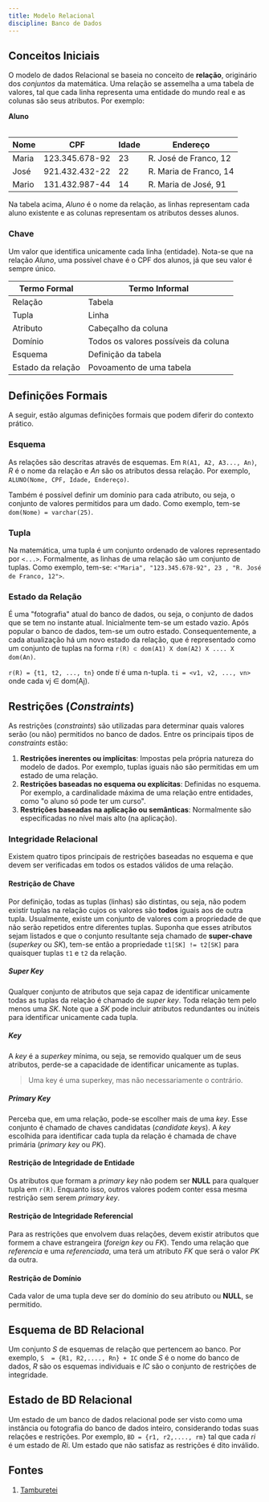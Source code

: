 ```yaml
---
title: Modelo Relacional
discipline: Banco de Dados
---
```



## Conceitos Iniciais

O modelo de dados Relacional se baseia no conceito de **relação**, originário dos *conjuntos* da matemática. Uma relação se assemelha a uma tabela de valores, tal que cada linha representa uma entidade do mundo real e as colunas são seus atributos. Por exemplo:

**Aluno**
<br></br>

**Nome** | **CPF** | **Idade** | **Endereço** |
--- | --- | --- | --- |
Maria | 123.345.678-92 | 23 | R. José de Franco, 12 |
José | 921.432.432-22 | 22 | R. Maria de Franco, 14 |
Mario | 131.432.987-44 | 14 | R. Maria de José, 91 |

Na tabela acima, *Aluno* é o nome da relação, as linhas representam cada aluno existente e as colunas representam os atributos desses alunos.

### Chave

Um valor que identifica unicamente cada linha (entidade). Nota-se que na relação *Aluno*, uma possível chave é o CPF dos alunos, já que seu valor é sempre único.

**Termo Formal** | **Termo Informal** |
--- | --- |
Relação | Tabela |
Tupla | Linha |
Atributo | Cabeçalho da coluna |
Domínio | Todos os valores possíveis da coluna |
Esquema | Definição da tabela |
Estado da relação | Povoamento de uma tabela |

## Definições Formais

A seguir, estão algumas definições formais que podem diferir do contexto prático.

### Esquema

As relações são descritas através de esquemas. Em `R(A1, A2, A3..., An)`, *R* é o nome da relação e *An* são os atributos dessa relação. Por exemplo, `ALUNO(Nome, CPF, Idade, Endereço)`.

Também é possível definir um domínio para cada atributo, ou seja, o conjunto de valores permitidos para um dado. Como exemplo, tem-se `dom(Nome) = varchar(25)`.

### Tupla

Na matemática, uma tupla é um conjunto ordenado de valores representado por `<...>`. Formalmente, as linhas de uma relação são um conjunto de tuplas. Como exemplo, tem-se: `<"Maria", "123.345.678-92", 23 , "R. José de Franco, 12">`.

### Estado da Relação

É uma "fotografia" atual do banco de dados, ou seja, o conjunto de dados que se tem no instante atual. Inicialmente tem-se um estado vazio. Após popular o banco de dados, tem-se um outro estado. Consequentemente, a cada atualização há um novo estado da relação, que é representado como um conjunto de tuplas na forma `r(R) ⊂ dom(A1) X dom(A2) X .... X dom(An)`.

`r(R) = {t1, t2, ..., tn}` onde *ti* é uma n-tupla.
`ti = <v1, v2, ..., vn>` onde cada vj ∈ dom(Aj).

## Restrições (*Constraints*)

As restrições (*constraints*) são utilizadas para determinar quais valores serão (ou não) permitidos no banco de dados. Entre os principais tipos de *constraints* estão:

1. **Restrições inerentes ou implícitas**: Impostas pela própria natureza do modelo de dados. Por exemplo, tuplas iguais não são permitidas em um estado de uma relação.
2. **Restrições baseadas no esquema ou explícitas**: Definidas no esquema. Por exemplo, a cardinalidade máxima de uma relação entre entidades, como "o aluno só pode ter um curso".
3. **Restrições baseadas na aplicação ou semânticas**: Normalmente são especificadas no nível mais alto (na aplicação).

### Integridade Relacional

Existem quatro tipos principais de restrições baseadas no esquema e que devem ser verificadas em todos os estados válidos de uma relação.

#### Restrição de Chave

Por definição, todas as tuplas (linhas) são distintas, ou seja, não podem existir tuplas na relação cujos os valores são **todos** iguais aos de outra tupla. Usualmente, existe um conjunto de valores com a propriedade de que não serão repetidos entre diferentes tuplas. Suponha que esses atributos sejam listados e que o conjunto resultante seja chamado de **super-chave** (*superkey* ou *SK*), tem-se então a propriedade `t1[SK] != t2[SK]` para quaisquer tuplas `t1` e `t2` da relação.

##### *Super Key*

Qualquer conjunto de atributos que seja capaz de identificar unicamente todas as tuplas da relação é chamado de *super key*. Toda relação tem pelo menos uma *SK*. Note que a *SK* pode incluir atributos redundantes ou inúteis para identificar unicamente cada tupla.

##### Key

A *key* é a *superkey* mínima, ou seja, se removido qualquer um de seus atributos, perde-se a capacidade de identificar unicamente as tuplas.

> Uma key é uma superkey, mas não necessariamente o contrário.

##### Primary Key

Perceba que, em uma relação, pode-se escolher mais de uma *key*. Esse conjunto é chamado de chaves candidatas (*candidate keys*). A *key* escolhida para identificar cada tupla da relação é chamada de chave primária (*primary key* ou *PK*).

#### Restrição de Integridade de Entidade

Os atributos que formam a *primary key* não podem ser **NULL** para qualquer tupla em `r(R)`. Enquanto isso, outros valores podem conter essa mesma restrição sem serem *primary key*.

#### Restrição de Integridade Referencial

Para as restrições que envolvem duas relações, devem existir atributos que formem a chave estrangeira (*foreign key* ou *FK*). Tendo uma relação que *referencia* e uma *referenciada*, uma terá um atributo *FK* que será o valor *PK* da outra. 

#### Restrição de Domínio

Cada valor de uma tupla deve ser do domínio do seu atributo ou **NULL**, se permitido.

## Esquema de BD Relacional

Um conjunto *S* de esquemas de relação que pertencem ao banco. Por exemplo, `S  = {R1, R2,...., Rn} + IC` onde *S* é o nome do banco de dados, *R* são os esquemas individuais e *IC* são o conjunto de restrições de integridade.

## Estado de BD Relacional

Um estado de um banco de dados relacional pode ser visto como uma instância ou fotografia do banco de dados inteiro, considerando todas suas relações e restrições. Por exemplo, `BD = {r1, r2,...., rm}` tal que cada *ri* é um estado de *Ri*. Um estado que não satisfaz as restrições é dito inválido.


## Fontes 

1. <a href= "https://github.com/OpenDevUFCG/Tamburetei" target="_blank"> Tamburetei </a>
